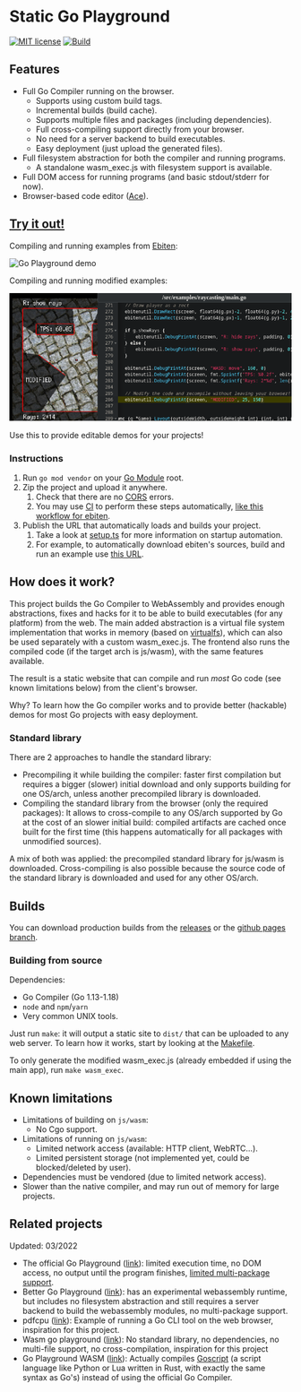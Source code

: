# Static Go Playground

[![MIT license](https://img.shields.io/badge/License-MIT-blue.svg)](https://mit-license.org/)
[![Build](https://github.com/Yeicor/static-go-playground/actions/workflows/build-and-deploy.yaml/badge.svg)](https://github.com/Yeicor/static-go-playground/actions/workflows/deploy.yaml)

## Features

- Full Go Compiler running on the browser.
    - Supports using custom build tags.
    - Incremental builds (build cache).
    - Supports multiple files and packages (including dependencies).
    - Full cross-compiling support directly from your browser.
    - No need for a server backend to build executables.
    - Easy deployment (just upload the generated files).
- Full filesystem abstraction for both the compiler and running programs.
    - A standalone wasm_exec.js with filesystem support is available.
- Full DOM access for running programs (and basic stdout/stderr for now).
- Browser-based code editor ([Ace](https://ace.c9.io/)).

## [Try it out!](https://Yeicor.github.io/static-go-playground/)

Compiling and running examples from [Ebiten](https://ebiten.org):

![Go Playground demo](docs/demo-ebiten.gif)

Compiling and running modified examples:

![Go Playground editor demo](docs/demo-ebiten-editor.png)

Use this to provide editable demos for your projects!

### Instructions

1. Run `go mod vendor` on your [Go Module](https://go.dev/blog/using-go-modules) root.
2. Zip the project and upload it anywhere.
    1. Check that there are no [CORS](https://developer.mozilla.org/en-US/docs/Web/HTTP/CORS) errors.
    2. You may use [CI](https://en.wikipedia.org/wiki/Continuous_integration) to perform these steps automatically, [like this workflow for ebiten](https://github.com/Yeicor/ebiten/blob/main/.github/workflows/playground.yml).
3. Publish the URL that automatically loads and builds your project.
    1. Take a look at [setup.ts](frontend/src/go/setup.ts) for more information on startup automation.
    2. For example, to automatically download ebiten's sources, build and run an example use [this URL](https://yeicor.github.io/static-go-playground/?fs_dl_/src=https://yeicor.github.io/ebiten/sources-latest.zip&build=/src/examples/chipmunk).

## How does it work?

This project builds the Go Compiler to WebAssembly and provides enough abstractions, fixes and hacks for it to be able
to build executables (for any platform) from the web. The main added abstraction is a virtual file system implementation
that works in memory (based on [virtualfs](https://www.npmjs.com/package/virtualfs)), which can also be used separately
with a custom wasm_exec.js. The frontend also runs the compiled code (if the target arch is js/wasm), with the same
features available.

The result is a static website that can compile and run *most* Go code (see known limitations below) from the client's
browser.

Why? To learn how the Go compiler works and to provide better (hackable) demos for most Go projects with easy
deployment.

### Standard library

There are 2 approaches to handle the standard library:

- Precompiling it while building the compiler: faster first compilation but requires a bigger (slower) initial download
  and only supports building for one OS/arch, unless another precompiled library is downloaded.
- Compiling the standard library from the browser (only the required packages): It allows to cross-compile to any
  OS/arch supported by Go at the cost of an slower initial build: compiled artifacts are cached once built for the first
  time (this happens automatically for all packages with unmodified sources).

A mix of both was applied: the precompiled standard library for js/wasm is downloaded. Cross-compiling is also possible
because the source code of the standard library is downloaded and used for any other OS/arch.

## Builds

You can download production builds from the [releases](https://github.com/Yeicor/static-go-playground/releases) or the
[github pages branch](https://github.com/Yeicor/static-go-playground/tree/gh-pages).

### Building from source

Dependencies:

- Go Compiler (Go 1.13-1.18)
- `node` and `npm`/`yarn`
- Very common UNIX tools.

Just run `make`: it will output a static site to `dist/` that can be uploaded to any web server. To learn how it works,
start by looking at the [Makefile](Makefile).

To only generate the modified wasm_exec.js (already embedded if using the main app), run `make wasm_exec`.

## Known limitations

- Limitations of building on `js/wasm`:
    - No Cgo support.
- Limitations of running on `js/wasm`:
    - Limited network access (available: HTTP client, WebRTC...).
    - Limited persistent storage (not implemented yet, could be blocked/deleted by user).
- Dependencies must be vendored (due to limited network access).
- Slower than the native compiler, and may run out of memory for large projects.

## Related projects

Updated: 03/2022

- The official Go Playground ([link](https://go.dev/play/)): limited execution time, no DOM access, no output until the
  program finishes, [limited multi-package support](https://go.dev/play/p/BWJ4dcUqVfT).
- Better Go Playground ([link](https://goplay.tools/)): has an experimental webassembly runtime, but includes no
  filesystem abstraction and still requires a server backend to build the webassembly modules, no multi-package support.
- pdfcpu ([link](https://github.com/wcchoi/go-wasm-pdfcpu/blob/master/article.md)): Example of running a Go CLI tool on
  the web browser, inspiration for this project.
- Wasm go playground ([link](https://github.com/ccbrown/wasm-go-playground)): No standard library, no dependencies, no
  multi-file support, no cross-compilation, inspiration for this project
- Go Playground WASM ([link]()): Actually compiles [Goscript](https://github.com/oxfeeefeee/goscript) (a script language
  like Python or Lua written in Rust, with exactly the same syntax as Go's) instead of using the official Go Compiler.

